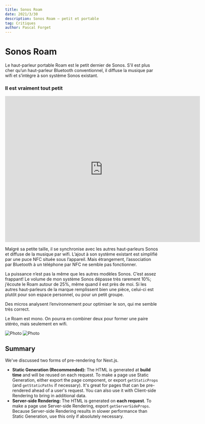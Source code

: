 ```yaml
---
title: Sonos Roam
date: 2021/3/30
description: Sonos Roam – petit et portable
tag: Critiques
author: Pascal Forget
---
```


# Sonos Roam

Le haut-parleur portable Roam est le petit dernier de Sonos. S’il est plus cher qu’un haut-parleur Bluetooth conventionnel, il diffuse la musique par wifi et s’intègre à son système Sonos existant.

### Il est vraiment tout petit

<iframe
    width="640"
    height="480"
    src="https://youtu.be/F3PKdtBOYK8"
    frameborder="0"
    allow="autoplay; encrypted-media"
    allowfullscreen
>
</iframe>

Malgré sa petite taille, il se synchronise avec les autres haut-parleurs Sonos et diffuse de la musique par wifi. L’ajout à son système existant est simplifié par une puce NFC située sous l’appareil. Mais étrangement, l’association par Bluetooth à un téléphone par NFC ne semble pas fonctionner.

La puissance n’est pas la même que les autres modèles Sonos. C’est assez frappant! Le volume de mon système Sonos dépasse très rarement 10%; j’écoute le Roam autour de 25%, même quand il est près de moi. Si les autres haut-parleurs de la marque remplissent bien une pièce, celui-ci est plutôt pour son espace personnel, ou pour un petit groupe.

Des micros analysent l’environnement pour optimiser le son, qui me semble très correct.

Le Roam est mono. On pourra en combiner deux pour former une paire stéréo, mais seulement en wifi.

<Image
  src="https://www.pascalforget.com/wp-content/uploads/2021/03/haut-parleur-sonos-roam-ordinateur.jpg"
  alt="Photo"
  className="next-image"
/>
<Image
  src="../images/photo2.jpg"
  alt="Photo"
  width={1125}
  height={750}
  priority
  className="next-image"
/>


## Summary

We've discussed two forms of pre-rendering for Next.js.

- **Static Generation (Recommended):** The HTML is generated at **build time** and will be reused on each request. To make a page use Static Generation, either export the page component, or export `getStaticProps` (and `getStaticPaths` if necessary). It's great for pages that can be pre-rendered ahead of a user's request. You can also use it with Client-side Rendering to bring in additional data.
- **Server-side Rendering:** The HTML is generated on **each request**. To make a page use Server-side Rendering, export `getServerSideProps`. Because Server-side Rendering results in slower performance than Static Generation, use this only if absolutely necessary.
